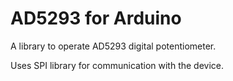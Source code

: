 # AD5293 for Arduino
A library to operate AD5293 digital potentiometer.

Uses SPI library for communication with the device.

